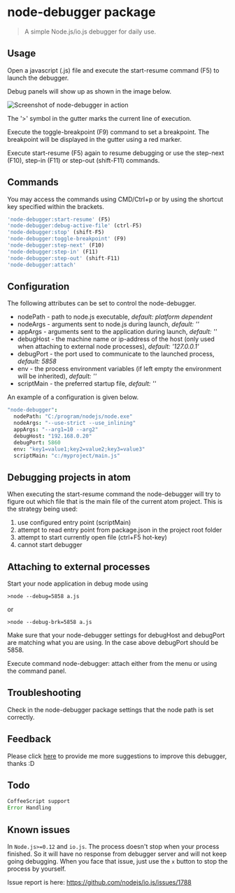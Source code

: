 node-debugger package
==============================

> A simple Node.js/io.js debugger for daily use.

## Usage

Open a javascript (.js) file and execute the start-resume command (F5) to launch the debugger.

Debug panels will show up as shown in the image below.

![Screenshot of node-debugger in action](https://raw.githubusercontent.com/kiddkai/atom-node-debugger/master/screenshot.jpg)

The '>' symbol in the gutter marks the current line of execution.

Execute the toggle-breakpoint (F9) command to set a breakpoint. The breakpoint will be displayed in the gutter using a red marker.

Execute start-resume (F5) again to resume debugging or use the step-next (F10), step-in (F11) or step-out (shift-F11) commands.

## Commands

You may access the commands using CMD/Ctrl+p or by using the shortcut key specified within the brackets.

```js
'node-debugger:start-resume' (F5)
'node-debugger:debug-active-file' (ctrl-F5)
'node-debugger:stop' (shift-F5)
'node-debugger:toggle-breakpoint' (F9)
'node-debugger:step-next' (F10)
'node-debugger:step-in' (F11)
'node-debugger:step-out' (shift-F11)
'node-debugger:attach'
```

## Configuration

The following attributes can be set to control the node-debugger.

* nodePath - path to node.js executable, _default: platform dependent_
* nodeArgs - arguments sent to node.js during launch, _default: ''_
* appArgs - arguments sent to the application during launch, _default: ''_
* debugHost - the machine name or ip-address of the host (only used when attaching to external node processes), _default: '127.0.0.1'_
* debugPort - the port used to communicate to the launched process, _default: 5858_
* env - the process environment variables (if left empty the environment will be inherited), _default: ''_
* scriptMain - the preferred startup file, _default: ''_

An example of a configuration is given below.
```CoffeeScript
"node-debugger":
  nodePath: "C:/program/nodejs/node.exe"
  nodeArgs: "--use-strict --use_inlining"
  appArgs: "--arg1=10 --arg2"
  debugHost: "192.168.0.20"
  debugPort: 5860
  env: "key1=value1;key2=value2;key3=value3"  
  scriptMain: "c:/myproject/main.js"
```

## Debugging projects in atom
When executing the start-resume command the node-debugger will try to figure out
which file that is the main file of the current atom project.
This is the strategy being used:

1. use configured entry point (scriptMain)
1. attempt to read entry point from package.json in the project root folder
1. attempt to start currently open file (ctrl+F5 hot-key)
1. cannot start debugger

## Attaching to external processes
Start your node application in debug mode using

```Batch
>node --debug=5858 a.js
```

or

```Batch
>node --debug-brk=5858 a.js
```

Make sure that your node-debugger settings for debugHost and debugPort are
matching what you are using. In the case above debugPort should be 5858.

Execute command node-debugger: attach either from the menu or using the command
panel.

## Troubleshooting

Check in the node-debugger package settings that the node path is set correctly.

## Feedback

Please click [here](https://github.com/kiddkai/atom-node-debugger/issues/new)
to provide me more suggestions to improve this debugger, thanks :D

## Todo

```js
CoffeeScript support
Error Handling
```

## Known issues

In `Node.js>=0.12` and `io.js`. The process doesn't stop when your process finished.
So it will have no response from debugger server and will not keep going debugging.
When you face that issue, just use the `x` button to stop the process by yourself.

Issue report is here: https://github.com/nodejs/io.js/issues/1788
